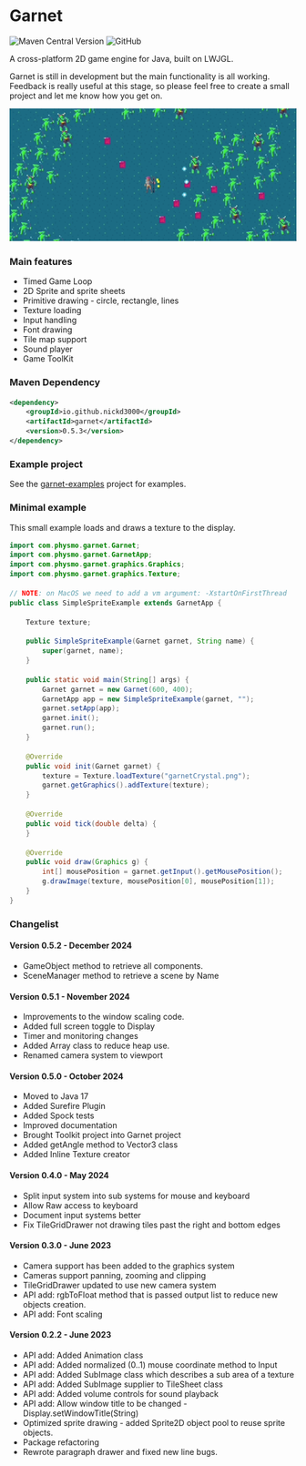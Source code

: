 # Garnet

![Maven Central Version](https://img.shields.io/maven-central/v/io.github.nickd3000/garnet)
![GitHub](https://img.shields.io/github/license/nickd3000/garnet)

A cross-platform 2D game engine for Java, built on LWJGL.

Garnet is still in development but the main functionality is all working.
Feedback is really useful at this stage, so please feel free to create a small project and let me know how you get on.

![Survivor](https://github.com/nickd3000/assets/blob/3458e3af098fbcc0868cd642f330cb2bfc2a6f1a/garnet/survivor_01_highfr.gif)

### Main features

- Timed Game Loop
- 2D Sprite and sprite sheets
- Primitive drawing - circle, rectangle, lines
- Texture loading
- Input handling
- Font drawing
- Tile map support
- Sound player
- Game ToolKit

### Maven Dependency

```xml
<dependency>
    <groupId>io.github.nickd3000</groupId>
    <artifactId>garnet</artifactId>
    <version>0.5.3</version>
</dependency>
```

### Example project

See the [garnet-examples](https://github.com/nickd3000/garnetexamples) project for examples.

### Minimal example

This small example loads and draws a texture to the display.

```java
import com.physmo.garnet.Garnet;
import com.physmo.garnet.GarnetApp;
import com.physmo.garnet.graphics.Graphics;
import com.physmo.garnet.graphics.Texture;

// NOTE: on MacOS we need to add a vm argument: -XstartOnFirstThread
public class SimpleSpriteExample extends GarnetApp {

    Texture texture;

    public SimpleSpriteExample(Garnet garnet, String name) {
        super(garnet, name);
    }

    public static void main(String[] args) {
        Garnet garnet = new Garnet(600, 400);
        GarnetApp app = new SimpleSpriteExample(garnet, "");
        garnet.setApp(app);
        garnet.init();
        garnet.run();
    }

    @Override
    public void init(Garnet garnet) {
        texture = Texture.loadTexture("garnetCrystal.png");
        garnet.getGraphics().addTexture(texture);
    }

    @Override
    public void tick(double delta) {
    }

    @Override
    public void draw(Graphics g) {
        int[] mousePosition = garnet.getInput().getMousePosition();
        g.drawImage(texture, mousePosition[0], mousePosition[1]);
    }
}
```

### Changelist

#### Version 0.5.2 - December 2024

- GameObject method to retrieve all components.
- SceneManager method to retrieve a scene by Name

#### Version 0.5.1 - November 2024

- Improvements to the window scaling code.
- Added full screen toggle to Display
- Timer and monitoring changes
- Added Array class to reduce heap use.
- Renamed camera system to viewport

#### Version 0.5.0 - October 2024

- Moved to Java 17
- Added Surefire Plugin
- Added Spock tests
- Improved documentation
- Brought Toolkit project into Garnet project
- Added getAngle method to Vector3 class
- Added Inline Texture creator

#### Version 0.4.0 - May 2024

- Split input system into sub systems for mouse and keyboard
- Allow Raw access to keyboard
- Document input systems better
- Fix TileGridDrawer not drawing tiles past the right and bottom edges

#### Version 0.3.0 - June 2023

- Camera support has been added to the graphics system
- Cameras support panning, zooming and clipping
- TileGridDrawer updated to use new camera system
- API add: rgbToFloat method that is passed output list to reduce new objects creation.
- API add: Font scaling

#### Version 0.2.2 - June 2023

- API add: Added Animation class
- API add: Added normalized (0..1) mouse coordinate method to Input
- API add: Added SubImage class which describes a sub area of a texture
- API add: Added SubImage supplier to TileSheet class
- API add: Added volume controls for sound playback
- API add: Allow window title to be changed - Display.setWindowTitle(String)
- Optimized sprite drawing - added Sprite2D object pool to reuse sprite objects.
- Package refactoring
- Rewrote paragraph drawer and fixed new line bugs.
